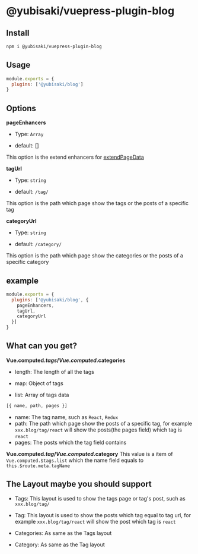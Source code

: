 # @yubisaki/vuepress-plugin-blog

## Install

```bash
npm i @yubisaki/vuepress-plugin-blog
```

## Usage

```js
module.exports = {
  plugins: ['@yubisaki/blog']
}
```

## Options

**pageEnhancers**
- Type: `Array`

- default: []

This option is the extend enhancers for [extendPageData](https://vuepress.vuejs.org/plugin/#extendpagedata)

**tagUrl**
- Type: `string`

- default: `/tag/`

This option is the path which page show the tags or the posts of a specific tag

**categoryUrl**
- Type: `string`

- default: `/category/`

This option is the path which page show the categories or the posts of a specific category

## example

```js
module.exports = {
  plugins: ['@yubisaki/blog', {
    pageEnhancers,
    tagUrl,
    categoryUrl
  }]
}
```

## What can you get?

**Vue.computed.$tags/Vue.computed.$categories**
- length: The length of all the tags

- map: Object of tags

- list: Array of tags data
```js
[{ name, path, pages }]
```
  - name: The tag name, such as `React`, `Redux`
  - path: The path which page show the posts of a specific tag, for example `xxx.blog/tag/react` will show the posts(the pages field) which tag is `react`
  - pages: The posts which the tag field contains

**Vue.computed.$tag/Vue.computed.$category**
This value is a item of `Vue.computed.$tags.list` which the name field equals to `this.$route.meta.tagName`

## The Layout maybe you should support

- Tags: This layout is used to show the tags page or tag's post, such as `xxx.blog/tag/`

- Tag: This layout is used to show the posts which tag equal to tag url, for example `xxx.blog/tag/react` will show the post which tag is `react`

- Categories: As same as the Tags layout

- Category: As same as the Tag layout